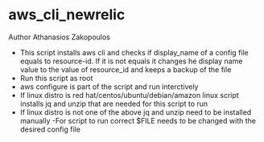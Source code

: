 # aws_cli_newrelic
Author Athanasios Zakopoulos

- This script installs aws cli and checks if display_name of a config file equals to resource-id. 
  If it is not equals it changes he display name value to the value of resource_id and keeps a backup of the file
- Run this script as root
- aws configure is part of the script and run interctively
- If linux distro is red hat/centos/ubuntu/debian/amazon linux script installs jq and unzip that are needed for this script to run
- If linux distro is not one of the above jq and unzip need to be installed manually
-For script to run correct $FILE needs to be changed with the desired config file
